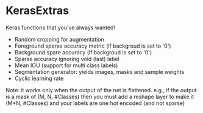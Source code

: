 # KerasExtras

Keras functions that you've always wanted!

* Random cropping for augmentation
* Foreground sparse accuracy metric (if backgroud is set to '0')
* Background spare accuracy (if backgroud is set to '0')
* Sparse accuracy ignoring void (last) label
* Mean IOU (support for multi class labels)
* Segmentation generator: yields images, masks and sample weights
* Cyclic learning rate



Note: it works only when the output of the net is flattened. e.g., if the output is a mask of (M, N, #Classes) then you must add a reshape layer to make it (M*N, #Classes) and your labels are one hot encoded (and not sparse)
